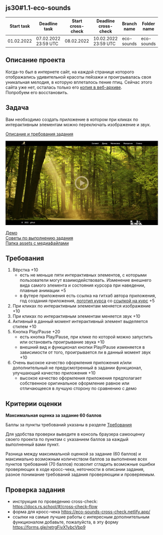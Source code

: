 ## js30#1.1-eco-sounds

| Start task | Deadline task        | Start cross-check | Deadline cross-check | Branch name | Folder name |
|------------|----------------------|-------------------|----------------------|-------------|-------------|
| 01.02.2022 | 07.02.2022 23:59 UTC | 08.02.2022        | 10.02.2022 23:59 UTC | eco-sounds  | eco-sounds  |

## Описание проекта
Когда-то был в интернете сайт, на каждой странице которого отображались удивительной красоты пейзажи и проигрывалась своя уникальная мелодия, в которую вплеталось пение птиц. Сейчас этого сайта уже нет, осталась только его [копия в веб-архиве](https://web.archive.org/web/20150826214643/http://ornitoterapiya.ru/solo/solovey.html).  
Попробуем его восстановить.

## Задача
Вам необходимо создать приложение в котором при кликах по интерактивным элементам можно переключать изображение и звук.

[Описание и требования задания](js30.md)

<kbd>![](images/js30-1.jpg)</kbd>

[Демо](https://eco-sounds.netlify.app/)  
[Советы по выполнению задания](js30-media-hints.md)  
[Папка assets с медиафайлами](https://github.com/rolling-scopes-school/file-storage/tree/eco-sounds)

## Требования

1. Вёрстка +10
   - есть не меньше пяти интерактивных элементов, с которыми пользователи могут взаимодействовать. Изменение внешнего вида самого элемента и состояния курсора при наведении, плавные анимации +5
   - в футере приложения есть ссылка на гитхаб автора приложения, год создания приложения, [логотип курса](https://rs.school/images/rs_school_js.svg) со [ссылкой на курс](https://rs.school/js-stage0/) +5
2. При кликах по интерактивным элементам меняется изображение +10
3. При кликах по интерактивным элементам меняется звук +10
4. Активный в данный момент интерактивный элемент выделяется стилем +10
5. Кнопка Play/Pause +20
   - есть кнопка Play/Pause, при клике по которой можно запустить или остановить проигрывание звука +10
   - внешний вид и функционал кнопки Play/Pause изменяется в зависимости от того, проигрывается ли в данный момент звук +10
6. Очень высокое качество оформления приложения и/или дополнительный не предусмотренный в задании функционал, улучшающий качество приложения +10
   - высокое качество оформления приложения предполагает собственное оригинальное оформление равное или отличающееся в лучшую сторону по сравнению с демо


## Критерии оценки

**Максимальная оценка за задание 60 баллов**  

Баллы за пункты требований указаны в разделе [Требования](#требования)

Для удобства проверки выведите в консоль браузера самооценку своего проекта по пунктам с указанием баллов за каждый выполненный вами пункт.

Разница между максимальной оценкой за задание (60 баллов) и максимально возможным количеством баллов за выполнение всех пунктов требований (70 баллов) позволит сгладить возможные ошибки проверяющих в ходе кросс-чека, неточности в описании задания, разное понимание требований задания проверяющим и проверяемым.

## Проверка задания
- инструкция по проведению cross-check: https://docs.rs.school/#/cross-check-flow
- форма для кросс-чека https://eco-sounds-cross-check.netlify.app/
- ссылки на самые лучшие работы с интересным дополнительным функционалом добавьте, пожалуйста, в эту форму https://forms.gle/retrgFivX1ybcVbp9